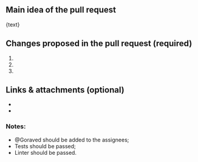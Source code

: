 ## Main idea of the pull request

{text}

## Changes proposed in the pull request (required)

1.
2.
3.

## Links & attachments (optional)

 -
 -
 
 
 ### Notes:
 - @Goraved should be added to the assignees;
 - Tests should be passed;
 - Linter should be passed.
